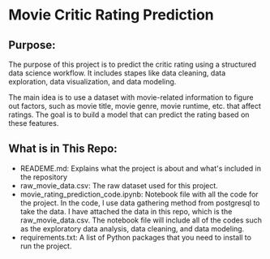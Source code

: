 # Movie Critic Rating Prediction

## Purpose:
The purpose of this project is to predict the critic rating using a structured data science workflow. It includes stapes like data cleaning, data exploration, data visualization, and data modeling.

The main idea is to use a dataset with movie-related information to figure out factors, such as movie title, movie genre, movie runtime, etc. that affect ratings. The goal is to build a model that can predict the rating based on these features. 

## What is in This Repo:
- READEME.md: Explains what the project is about and what's included in the repository
- raw_movie_data.csv: The raw dataset used for this project.
- movie_rating_prediction_code.ipynb: Notebook file with all the code for the project. In the code, I use data gathering method from postgresql to take the data. I have attached the data in this repo, which is the raw_movie_data.csv. The notebook file will include all of the codes such as the exploratory data analysis, data cleaning, and data modeling.
- requirements.txt: A list of Python packages that you need to install to run the project.
